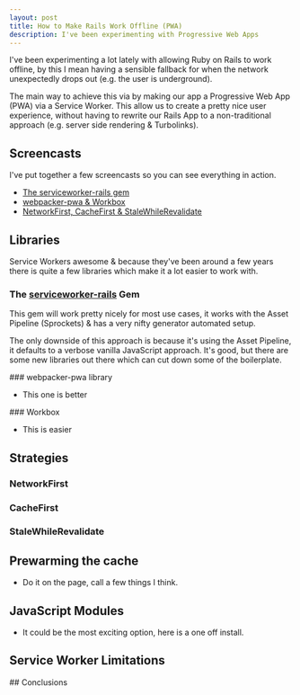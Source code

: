 ```yaml
---
layout: post
title: How to Make Rails Work Offline (PWA)
description: I've been experimenting with Progressive Web Apps
---
```


I've been experimenting a lot lately with allowing Ruby on Rails to work offline, by this I mean having a sensible fallback for when the network unexpectedly drops out (e.g. the user is underground).

The main way to achieve this via by making our app a Progressive Web App (PWA) via a Service Worker. This allow us to create a pretty nice user experience, without having to rewrite our Rails App to a non-traditional approach (e.g. server side rendering & Turbolinks).

## Screencasts

I've put together a few screencasts so you can see everything in action.

- [The serviceworker-rails gem](https://www.youtube.com/watch?v=EKa6IOBRnHI)
- [webpacker-pwa & Workbox](https://www.youtube.com/watch?v=c9slVBXsXyo)
- [NetworkFirst, CacheFirst & StaleWhileRevalidate](https://www.youtube.com/watch?v=iL7erF3t83o)

## Libraries

Service Workers awesome & because they've been around a few years there is quite a few libraries which make it a lot easier to work with.

### The [serviceworker-rails](https://github.com/rossta/serviceworker-rails) Gem

This gem will work pretty nicely for most use cases, it works with the Asset Pipeline (Sprockets) & has a very nifty generator automated setup.

The only downside of this approach is because it's using the Asset Pipeline, it defaults to a verbose vanilla JavaScript approach. It's good, but there are some new libraries out there which can cut down some of the boilerplate.

### webpacker-pwa library

- This one is better

### Workbox

- This is easier

## Strategies

### NetworkFirst

### CacheFirst

### StaleWhileRevalidate

## Prewarming the cache

- Do it on the page, call a few things I think.

## JavaScript Modules

- It could be the most exciting option, here is a one off install.

## Service Worker Limitations

## Conclusions
